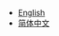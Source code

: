 - [English](https://tuyainc.github.io/tuyasmart_camera_android_sdk_doc/en/)
- [简体中文](https://tuyainc.github.io/tuyasmart_camera_android_sdk_doc/zh-hans/)

